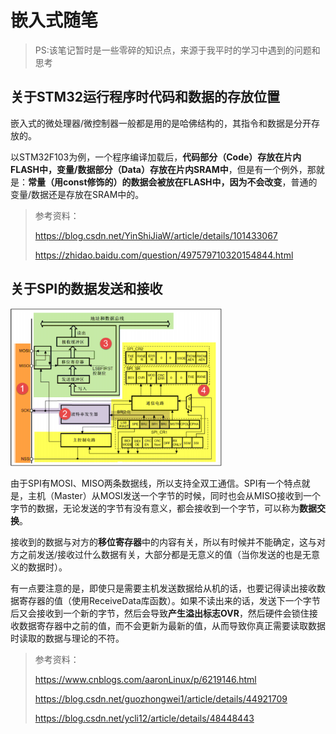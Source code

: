 # 嵌入式随笔

> PS:该笔记暂时是一些零碎的知识点，来源于我平时的学习中遇到的问题和思考





## 关于STM32运行程序时代码和数据的存放位置

嵌入式的微处理器/微控制器一般都是用的是哈佛结构的，其指令和数据是分开存放的。

以STM32F103为例，一个程序编译加载后，**代码部分（Code）存放在片内FLASH中，变量/数据部分（Data）存放在片内SRAM中**，但是有一个例外，那就是：**常量（用const修饰的）的数据会被放在FLASH中，因为不会改变**，普通的变量/数据还是存放在SRAM中的。

> 参考资料：
>
> https://blog.csdn.net/YinShiJiaW/article/details/101433067
>
> https://zhidao.baidu.com/question/497579710320154844.html





## 关于SPI的数据发送和接收

<img src="嵌入式随笔.assets/image-20200726224919200.png" alt="image-20200726224919200" style="zoom:33%;" />

由于SPI有MOSI、MISO两条数据线，所以支持全双工通信。SPI有一个特点就是，主机（Master）从MOSI发送一个字节的时候，同时也会从MISO接收到一个字节的数据，无论发送的字节有没有意义，都会接收到一个字节，可以称为**数据交换**。

接收到的数据与对方的**移位寄存器**中的内容有关，所以有时候并不能确定，这与对方之前发送/接收过什么数据有关，大部分都是无意义的值（当你发送的也是无意义的数据时）。

有一点要注意的是，即使只是需要主机发送数据给从机的话，也要记得读出接收数据寄存器的值（使用ReceiveData库函数）。如果不读出来的话，发送下一个字节后又会接收到一个新的字节，然后会导致**产生溢出标志OVR**，然后硬件会锁住接收数据寄存器中之前的值，而不会更新为最新的值，从而导致你真正需要读取数据时读取的数据与理论的不符。



> 参考资料：
>
> https://www.cnblogs.com/aaronLinux/p/6219146.html
>
> https://blog.csdn.net/guozhongwei1/article/details/44921709
>
> https://blog.csdn.net/ycli12/article/details/48448443